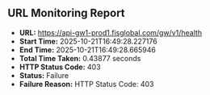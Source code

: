 ## URL Monitoring Report

- **URL:** https://api-gw1-prod1.fisglobal.com/gw/v1/health
- **Start Time:** 2025-10-21T16:49:28.227176
- **End Time:** 2025-10-21T16:49:28.665946
- **Total Time Taken:** 0.43877 seconds
- **HTTP Status Code:** 403
- **Status:** Failure
- **Failure Reason:** HTTP Status Code: 403
